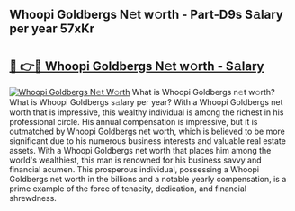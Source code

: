 ## Whoopi Goldbergs N𝚎t w𝚘rth - Part-D9s S𝚊lary per year 57xKr

# <h2><a href="http://gc3cl9y.nevu.top/?p=Whoopi+Goldbergs">🔗 👉🔴 Whoopi Goldbergs N𝚎t w𝚘rth - S𝚊lary</a></h2>

[![Whoopi Goldbergs N𝚎t W𝚘rth](https://i.imgur.com/Oavwk0R.jpeg)](http://gc3cl9y.nevu.top/?p=Whoopi+Goldbergs)
What is Whoopi Goldbergs n𝚎t w𝚘rth? What is Whoopi Goldbergs s𝚊lary per year?
With a Whoopi Goldbergs net worth that is impressive, this wealthy individual is among the richest in his professional circle. His annual compensation is impressive, but it is outmatched by Whoopi Goldbergs net worth, which is believed to be more significant due to his numerous business interests and valuable real estate assets. With a Whoopi Goldbergs net worth that places him among the world's wealthiest, this man is renowned for his business savvy and financial acumen. This prosperous individual, possessing a Whoopi Goldbergs net worth in the billions and a notable yearly compensation, is a prime example of the force of tenacity, dedication, and financial shrewdness.
